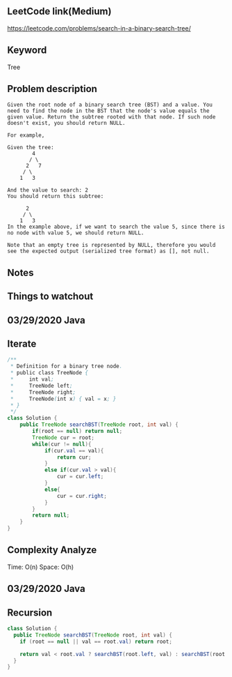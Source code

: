 ## LeetCode link(Medium)
https://leetcode.com/problems/search-in-a-binary-search-tree/

## Keyword
Tree

## Problem description
```
Given the root node of a binary search tree (BST) and a value. You need to find the node in the BST that the node's value equals the given value. Return the subtree rooted with that node. If such node doesn't exist, you should return NULL.

For example, 

Given the tree:
        4
       / \
      2   7
     / \
    1   3

And the value to search: 2
You should return this subtree:

      2     
     / \   
    1   3
In the example above, if we want to search the value 5, since there is no node with value 5, we should return NULL.

Note that an empty tree is represented by NULL, therefore you would see the expected output (serialized tree format) as [], not null.
```



## Notes


## Things to watchout

## 03/29/2020 Java
## Iterate
```java
/**
 * Definition for a binary tree node.
 * public class TreeNode {
 *     int val;
 *     TreeNode left;
 *     TreeNode right;
 *     TreeNode(int x) { val = x; }
 * }
 */
class Solution {
    public TreeNode searchBST(TreeNode root, int val) {
        if(root == null) return null;
        TreeNode cur = root;
        while(cur != null){
            if(cur.val == val){
                return cur;
            }
            else if(cur.val > val){
                cur = cur.left;
            }
            else{
                cur = cur.right;
            }
        }
        return null;
    }
}

```
## Complexity Analyze
Time: O(n)
Space: O(h)


## 03/29/2020 Java
## Recursion
```java
class Solution {
  public TreeNode searchBST(TreeNode root, int val) {
    if (root == null || val == root.val) return root;

    return val < root.val ? searchBST(root.left, val) : searchBST(root.right, val);
  }
}
```